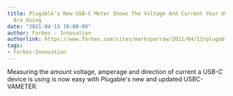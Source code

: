 ```yaml
---
title: Plugable’s New USB-C Meter Shows The Voltage And Current Your USB-C Devices
  Are Using
date: "2021-04-13 16:00:00"
author: Forbes - Innovation
authorlink: https://www.forbes.com/sites/marksparrow/2021/04/13/plugables-usb-c-meter-shows-the-voltage-and-current-your-usb-c-devices-are-using/
tags:
- Forbes-Innovation
---
```

Measuring the amount voltage, amperage and direction of current a USB-C device is using is now easy with Plugable's new and updated USBC-VAMETER.